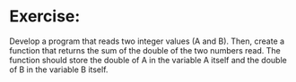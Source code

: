 # Exercise:
Develop a program that reads two integer values (A and B). Then, create a function that returns the sum of the double of the two numbers read. The function should store the double of A in the variable A itself and the double of B in the variable B itself.
